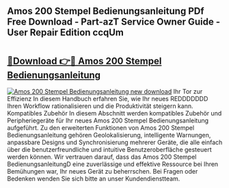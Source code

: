 ## Amos 200 Stempel Bedienungsanleitung PDf Free Download - Part-azT Service Owner Guide - User Repair Edition ccqUm

# <h2><a href="http://df3v6l1.blite.top/?on=Amos+200+Stempel+Bedienungsanleitung">🔗Download 👉🔴 Amos 200 Stempel Bedienungsanleitung</a></h2>

[![Amos 200 Stempel Bedienungsanleitung new download](https://i.imgur.com/lujVjoI.png)](http://df3v6l1.blite.top/?on=Amos+200+Stempel+Bedienungsanleitung)
Ihr Tor zur Effizienz In diesem Handbuch erfahren Sie, wie Ihr neues REDDDDDDD Ihren Workflow rationalisieren und die Produktivität steigern kann. Kompatibles Zubehör In diesem Abschnitt werden kompatibles Zubehör und Peripheriegeräte für Ihr neues Amos 200 Stempel Bedienungsanleitung aufgeführt. Zu den erweiterten Funktionen von Amos 200 Stempel Bedienungsanleitung gehören Geolokalisierung, intelligente Warnungen, anpassbare Designs und Synchronisierung mehrerer Geräte, die alle einfach über die benutzerfreundliche und intuitive Benutzeroberfläche gesteuert werden können. Wir vertrauen darauf, dass das Amos 200 Stempel BedienungsanleitungD eine zuverlässige und effektive Ressource bei Ihren Bemühungen war, Ihr neues Gerät zu beherrschen. Bei Fragen oder Bedenken wenden Sie sich bitte an unser Kundendienstteam.
